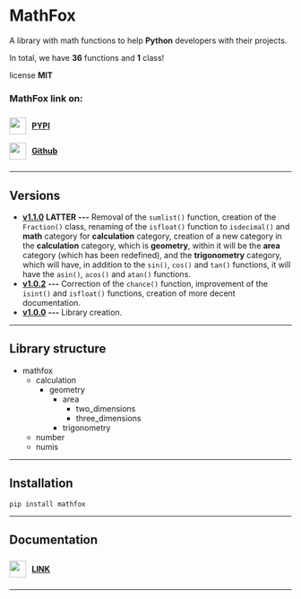 # MathFox

A library with math functions to help **Python** developers with their projects.

In total, we have **36** functions and **1** class!

license **MIT**

### MathFox link on:

<div style="display: flex; align-items: center;">
    <img src=https://seeklogo.com/images/P/pypi-logo-5B953CE804-seeklogo.com.png alt="" width="30" height="30">
    <p style="margin-left: 10px;"><a href=https://pypi.org/project/mathfox><strong>PYPI</strong></a></p>
</div>
<div style="display: flex; align-items: center;">
    <img src=https://cdn-icons-png.flaticon.com/512/25/25231.png alt="" width="30" height="30">
    <p style="margin-left: 10px;"><a href=https://github.com/PipocaFox/MathFox><strong>Github</strong></a></p>
</div>



---

## Versions
- [**v1.1.0**](https://pypi.org/project/mathfox/1.1.0/) **LATTER** **---**
Removal of the `sumlist()` function, creation of the `Fraction()` class, renaming of the `isfloat()` function to `isdecimal()` and **math** category for **calculation** category, creation of a new category in the **calculation** category, which is **geometry**, within it will be the **area** category (which has been redefined), and the **trigonometry** category, which will have, in addition to the ``sin()``, ``cos()`` and ``tan()`` functions, it will have the ``asin()``, ``acos()`` and ``atan()`` functions.
- [**v1.0.2**](https://pypi.org/project/mathfox/1.0.2/) **---**
Correction of the `chance()` function, improvement of the `isint()` and `isfloat()` functions, creation of more decent documentation.
- [**v1.0.0**](https://pypi.org/project/mathfox/1.0.0/) **---** 
Library creation.

---

## Library structure
- mathfox
    - calculation
      - geometry
          - area
            - two_dimensions
            - three_dimensions
          - trigonometry
    - number
    - numis
  

---

## Installation

```
pip install mathfox
```

---

## Documentation

<div style="display: flex; align-items: center;">
    <img src=https://cdn-icons-png.flaticon.com/512/25/25231.png alt="" width="30" height="30">
    <p style="margin-left: 10px;"><a href=https://github.com/PipocaFox/MathFox/blob/main/DOCUMENTATION.md><strong>LINK</strong></a></p>
</div>

---